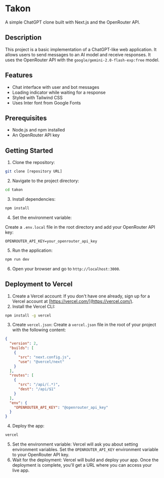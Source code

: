 # Takon

A simple ChatGPT clone built with Next.js and the OpenRouter API.

## Description

This project is a basic implementation of a ChatGPT-like web application. It allows users to send messages to an AI model and receive responses. It uses the OpenRouter API with the `google/gemini-2.0-flash-exp:free` model.

## Features

- Chat interface with user and bot messages
- Loading indicator while waiting for a response
- Styled with Tailwind CSS
- Uses Inter font from Google Fonts

## Prerequisites

- Node.js and npm installed
- An OpenRouter API key

## Getting Started

1.  Clone the repository:

```bash
git clone [repository URL]
```

2.  Navigate to the project directory:

```bash
cd takon
```

3.  Install dependencies:

```bash
npm install
```

4.  Set the environment variable:

Create a `.env.local` file in the root directory and add your OpenRouter API key:

```
OPENROUTER_API_KEY=your_openrouter_api_key
```

5.  Run the application:

```bash
npm run dev
```

6.  Open your browser and go to `http://localhost:3000`.

## Deployment to Vercel

1.  Create a Vercel account: If you don't have one already, sign up for a Vercel account at [https://vercel.com/](https://vercel.com/).
2.  Install the Vercel CLI:

```bash
npm install -g vercel
```

3.  Create `vercel.json`: Create a `vercel.json` file in the root of your project with the following content:

```json
{
  "version": 2,
  "builds": [
    {
      "src": "next.config.js",
      "use": "@vercel/next"
    }
  ],
  "routes": [
    {
      "src": "/api/(.*)",
      "dest": "/api/$1"
    }
  ],
  "env": {
    "OPENROUTER_API_KEY": "@openrouter_api_key"
  }
}
```

4.  Deploy the app:

```bash
vercel
```

5.  Set the environment variable: Vercel will ask you about setting environment variables. Set the `OPENROUTER_API_KEY` environment variable to your OpenRouter API key.
6.  Wait for the deployment: Vercel will build and deploy your app. Once the deployment is complete, you'll get a URL where you can access your live app.
